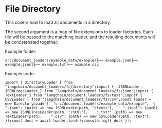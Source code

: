 File Directory
==============

This covers how to load all documents in a directory.

The second argument is a map of file extensions to loader factories. Each file will be passed to the matching loader, and the resulting documents will be concatenated together.

Example folder:

    src/document_loaders/example_data/example/├── example.json├── example.jsonl├── example.txt└── example.csv

Example code:

    import { DirectoryLoader } from "langchain/document_loaders/fs/directory";import {  JSONLoader,  JSONLinesLoader,} from "langchain/document_loaders/fs/json";import { TextLoader } from "langchain/document_loaders/fs/text";import { CSVLoader } from "langchain/document_loaders/fs/csv";const loader = new DirectoryLoader(  "src/document_loaders/example_data/example",  {    ".json": (path) => new JSONLoader(path, "/texts"),    ".jsonl": (path) => new JSONLinesLoader(path, "/html"),    ".txt": (path) => new TextLoader(path),    ".csv": (path) => new CSVLoader(path, "text"),  });const docs = await loader.load();console.log({ docs });